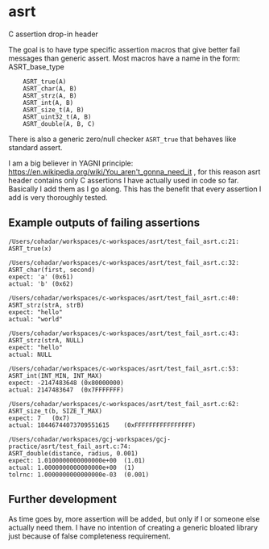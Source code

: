 # asrt
C assertion drop-in header

The goal is to have type specific assertion macros that give better fail messages than generic assert.
Most macros have a name in the form: ASRT_base_type
```
    ASRT_true(A)
    ASRT_char(A, B)
    ASRT_strz(A, B)
    ASRT_int(A, B)
    ASRT_size_t(A, B)
    ASRT_uint32_t(A, B)
    ASRT_double(A, B, C)
```
There is also a generic zero/null checker ```ASRT_true``` that behaves like standard assert.

I am a big believer in YAGNI principle: https://en.wikipedia.org/wiki/You_aren't_gonna_need_it ,
for this reason asrt header contains only C assertions I have actually used in code so far.
Basically I add them as I go along. This has the benefit that every assertion I add is very thoroughly tested.

## Example outputs of failing assertions

```
/Users/cohadar/workspaces/c-workspaces/asrt/test_fail_asrt.c:21:
ASRT_true(x)
```

```
/Users/cohadar/workspaces/c-workspaces/asrt/test_fail_asrt.c:32:
ASRT_char(first, second)
expect: 'a'	(0x61)
actual: 'b'	(0x62)
```

```
/Users/cohadar/workspaces/c-workspaces/asrt/test_fail_asrt.c:40:
ASRT_strz(strA, strB)
expect: "hello"
actual: "world"
```

```
/Users/cohadar/workspaces/c-workspaces/asrt/test_fail_asrt.c:43:
ASRT_strz(strA, NULL)
expect: "hello"
actual: NULL
```

```
/Users/cohadar/workspaces/c-workspaces/asrt/test_fail_asrt.c:53:
ASRT_int(INT_MIN, INT_MAX)
expect: -2147483648	(0x80000000)
actual: 2147483647	(0x7FFFFFFF)
```

```
/Users/cohadar/workspaces/c-workspaces/asrt/test_fail_asrt.c:62:
ASRT_size_t(b, SIZE_T_MAX)
expect: 7	(0x7)
actual: 18446744073709551615	(0xFFFFFFFFFFFFFFFF)
```

```
/Users/cohadar/workspaces/gcj-workspaces/gcj-practice/asrt/test_fail_asrt.c:74:
ASRT_double(distance, radius, 0.001)
expect: 1.0100000000000000e+00	(1.01)
actual: 1.0000000000000000e+00	(1)
tolrnc: 1.0000000000000000e-03	(0.001)
```

## Further development
As time goes by, more assertion will be added, but only if I or someone else actually need them.
I have no intention of creating a generic bloated library just because of false completeness requirement.
